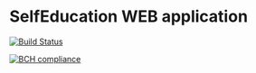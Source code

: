 # SelfEducation WEB application

[![Build Status](https://travis-ci.org/Meearlyam/webapp.svg?branch=master)](https://travis-ci.org/github/Meearlyam/webapp)

[![BCH compliance](https://bettercodehub.com/edge/badge/Meearlyam/webapp?branch=master)](https://bettercodehub.com/)
